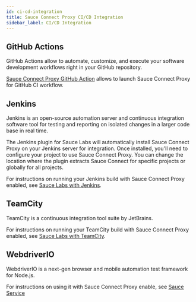 ```yaml
---
id: ci-cd-integration
title: Sauce Connect Proxy CI/CD Integration
sidebar_label: CI/CD Integration
---
```


## GitHub Actions

GitHub Actions allow to automate, customize, and execute your software development workflows right in your GitHub repository.

[Sauce Connect Proxy GitHub Action](https://github.com/marketplace/actions/sauce-connect-proxy-action) allows to launch Sauce Connect Proxy for GitHub CI workflow.

## Jenkins

Jenkins is an open-source automation server and continuous integration software tool for testing and reporting on isolated changes in a larger code base in real time.

The Jenkins plugin for Sauce Labs will automatically install Sauce Connect Proxy on your Jenkins server for integration. Once installed, you'll need to configure your project to use Sauce Connect Proxy. You can change the location where the plugin extracts Sauce Connect for specific projects or globally for all projects.

For instructions on running your Jenkins build with Sauce Connect Proxy enabled, see [Sauce Labs with Jenkins](/basics/integrations/jenkins).

## TeamCity

TeamCity is a continuous integration tool suite by JetBrains.

For instructions on running your TeamCity build with Sauce Connect Proxy enabled, see [Sauce Labs with TeamCity](/basics/integrations/teamcity).

## WebdriverIO

WebdriverIO is a next-gen browser and mobile automation test framework for Node.js.

For instructions on using it with Sauce Connect Proxy enable, see [Sauce Service](https://webdriver.io/docs/sauce-service/#installation)
